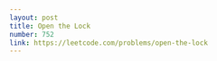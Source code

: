 ```yaml
---
layout: post
title: Open the Lock
number: 752
link: https://leetcode.com/problems/open-the-lock
---
```

